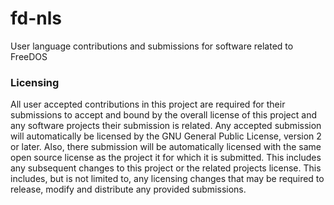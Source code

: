 # fd-nls
User language contributions and submissions for software related to FreeDOS

### Licensing

All user accepted contributions in this project are required for their
submissions to accept and bound by the overall license of this project and
any software projects their submission is related. Any accepted submission will
automatically be licensed by the GNU General Public License, version 2 or later.
Also, there submission will be automatically licensed with the same open source
license as the project it for which it is submitted. This includes any
subsequent changes to this project or the related projects license. This
includes, but is not limited to, any licensing changes that may be required to
release, modify and distribute any provided submissions.

